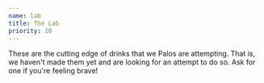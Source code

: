 ```yaml
---
name: lab
title: The Lab
priority: 10
---
```


These are the cutting edge of drinks that we Palos are
attempting.  That is, we haven't made them yet and
are looking for an attempt to do so.  Ask for one
if you're feeling brave!
